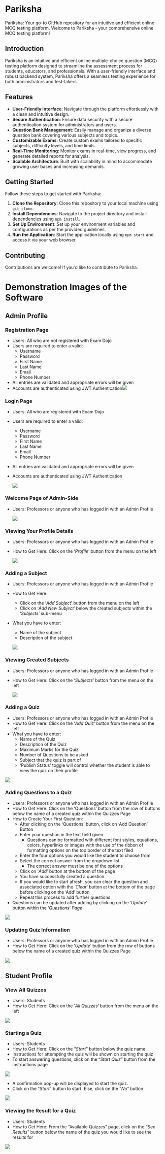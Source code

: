 # Pariksha
Pariksha: Your go-to GitHub repository for an intuitive and efficient online MCQ testing platform.
Welcome to Pariksha - your comprehensive online MCQ testing platform!

## Introduction
Pariksha is an intuitive and efficient online multiple-choice question (MCQ) testing platform designed to streamline the assessment process for students, educators, and professionals. With a user-friendly interface and robust backend system, Pariksha offers a seamless testing experience for both administrators and test-takers.

## Features
- **User-Friendly Interface**: Navigate through the platform effortlessly with a clean and intuitive design.
- **Secure Authentication**: Ensure data security with a secure authentication system for administrators and users.
- **Question Bank Management**: Easily manage and organize a diverse question bank covering various subjects and topics.
- **Customizable Exams**: Create custom exams tailored to specific subjects, difficulty levels, and time limits.
- **Real-Time Monitoring**: Monitor exams in real-time, view progress, and generate detailed reports for analysis.
- **Scalable Architecture**: Built with scalability in mind to accommodate growing user bases and increasing demands.

## Getting Started
Follow these steps to get started with Pariksha:
1. **Clone the Repository**: Clone this repository to your local machine using `git clone`.
2. **Install Dependencies**: Navigate to the project directory and install dependencies using `npm install`.
3. **Set Up Environment**: Set up your environment variables and configurations as per the provided guidelines.
4. **Run the Application**: Start the application locally using `npm start` and access it via your web browser.

## Contributing
Contributions are welcome! If you'd like to contribute to Pariksha.

# Demonstration Images of the Software

## Admin Profile

### Registration Page
- Users: All who are not registered with Exam Dojo
- Users are required to enter a valid:
  - Username
  - Password
  - First Name
  - Last Name
  - Email
  - Phone Number
- All entries are validated and appropriate errors will be given
- Accounts are authenticated using JWT Authentication![](https://github.com/Akshay-Dharmik7/Pariksha/blob/master/SS/registration.png)

### Login Page
- Users: All who are registered with Exam Dojo
- Users are required to enter a valid:
  - Username
  - Password
  - First Name
  - Last Name
  - Email
  - Phone Number
- All entries are validated and appropriate errors will be given
- Accounts are authenticated using JWT Authentication

  ![](https://github.com/Akshay-Dharmik7/Pariksha/blob/master/SS/admin_login.png)

### Welcome Page of Admin-Side
- Users: Professors or anyone who has logged in with an Admin Profile
  
  ![](https://github.com/Akshay-Dharmik7/Pariksha/blob/master/SS/admin_home.png)


### Viewing Your Profile Details
- Users: Professors or anyone who has logged in with an Admin Profile
- How to Get Here: Click on the ‘*Profile*’ button from the menu on the left

  ![](https://github.com/Akshay-Dharmik7/Pariksha/blob/master/SS/admin_profile.png)


### Adding a Subject
- Users: Professors or anyone who has logged in with an Admin Profile
- How to Get Here: 
  - Click on the ‘*Add Subject*’ button from the menu on the left
  - Click on ‘*Add New Subject*’ below the created subjects within the ‘*Subjects*’ sub-menu
- What you have to enter:
  - Name of the subject
  - Description of the subject
 
  ![](https://github.com/Akshay-Dharmik7/Pariksha/blob/master/SS/add_category.png)

### Viewing Created Subjects
- Users: Professors or anyone who has logged in with an Admin Profile
- How to Get Here: Click on the ‘*Subjects*’ button from the menu on the left

  ![](https://github.com/Akshay-Dharmik7/Pariksha/blob/master/SS/available_category.png)

### Adding a Quiz
- Users: Professors or anyone who has logged in with an Admin Profile
- How to Get Here: Click on the ‘*Add Quiz*’ button from the menu on the left
- What you have to enter:
  - Name of the Quiz
  - Description of the Quiz
  - Maximum Marks for the Quiz
  - Number of Questions to be asked
  - Subject that the quiz is part of
  - ‘Publish Status’ toggle will control whether the student is able to view the quiz on their profile

![](https://github.com/Akshay-Dharmik7/Pariksha/blob/master/SS/add_quiz.png)

### Adding Questions to a Quiz
- Users: Professors or anyone who has logged in with an Admin Profile
- How to Get Here: Click on the ‘Questions’ button from the row of buttons below the name of a created quiz within the Quizzes Page
- How to Create Your First Question:
  - After clicking on the ‘Questions’ button, click on ‘Add Question’ Button
  - Enter your question in the text field given
    - Questions can be formatted with different font styles, equations, colors, hyperlinks or images with the use of the ribbon of formatting options on the top border of the text filed
  - Enter the four options you would like the student to choose from
  - Select the correct answer from the dropdown list
    - The correct answer must be one of the options
  - Click on ‘*Add*’ button at the bottom of the page
  - You have successfully created a question
  - If you would like to start afresh, you can clear the question and associated option with the ‘*Clear*’ button at the bottom of the page before clicking on the ‘Add’ button
  - Repeat this process to add further questions
- Questions can be updated after adding by clicking on the ‘*Update*’ button within the ‘*Questions*’ *Page*

![](https://github.com/Akshay-Dharmik7/Pariksha/blob/master/SS/add_question.png)

### Updating Quiz Information
- Users: Professors or anyone who has logged in with an Admin Profile
- How to Get Here: Click on the ‘*Update*’ button from the row of buttons below the name of a created quiz within the Quizzes Page

![](https://github.com/Akshay-Dharmik7/Pariksha/blob/master/SS/total_quiz.png)


## Student Profile

### View All Quizzes
- Users: Students
- How to Get Here: Click on the ‘*All Quizzes*’ button from the menu on the left

![](https://github.com/Akshay-Dharmik7/Pariksha/blob/master/SS/client_home.png)


  ### Starting a Quiz
- Users: Students
- How to Get Here: Click on the “*Start*” button below the quiz name
- Instructions for attempting the quiz will be shown on starting the quiz
- To start answering questions, click on the “*Start Quiz*” button from the instructions page

![](https://github.com/Akshay-Dharmik7/Pariksha/blob/master/SS/quiz_page.png)

- A confirmation pop-up will be displayed to start the quiz.
- Click on the “*Start*” button to start. Else, click on the “*No*” button

![](https://github.com/Akshay-Dharmik7/Pariksha/blob/master/SS/quiz_start.png)  

### Viewing the Result for a Quiz
- Users: Students
- How to Get Here: From the “Available Quizzes” page, click on the “*See Results*” button below the name of the quiz you would like to see the results for

 ![](https://github.com/Akshay-Dharmik7/Pariksha/blob/master/SS/result_page.png)   
